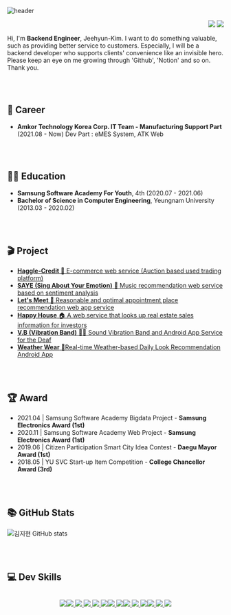 
![header](https://capsule-render.vercel.app/api?type=waving&color=53B0AE&height=300&section=header&text=JEEHYUN,%20KIM😎&fontSize=90)


<p align="right">
<a href="https://github.com/oct14jh"><img src="https://hits.seeyoufarm.com/api/count/incr/badge.svg?url=https%3A%2F%2Fgithub.com%2Foct14jh&count_bg=%2353B0AE&title_bg=%23555555&icon=&icon_color=%2353B0AE&title=Git_hits&edge_flat=false"/></a> <a href="https://www.notion.so/oct14jh/a219e10f67f34016899f3cb5e71ac65e?v=0bc64400235e4bdc930d323452416f6b" target="_blank"><img src="https://hits.seeyoufarm.com/api/count/incr/badge.svg?v=0bc64400235e4bdc930d323452416f6b&url=https%3A%2F%2Fwww.notion.so%2Foct14jh%2Fa219e10f67f34016899f3cb5e71ac65e&count_bg=%238A9090&title_bg=%23555555&icon=&icon_color=%2353B0AE&title=Notion_hits&edge_flat=false"/></a>
</p>



Hi, I'm **Backend Engineer**, Jeehyun-Kim.
I want to do something valuable, such as providing better service to customers. Especially, I will be a backend developer who supports clients' convenience like an invisible hero. Please keep an eye on me growing through 'Github', 'Notion' and so on. Thank you.

<br></br>
## 🏢 Career
- **Amkor Technology Korea Corp. IT Team - Manufacturing Support Part** (2021.08 - Now)
     Dev Part : eMES System, ATK Web

<br></br>
## 👨‍🎓 Education
- **Samsung Software Academy For Youth**, 4th (2020.07 - 2021.06)
- **Bachelor of Science in Computer Engineering**, Yeungnam University (2013.03 - 2020.02)



<br></br>
## 🎬 Project
- <a href="https://www.oct14jh.com/develop/project/haggle-credit" target="_blank"><Strong>Haggle-Credit</Strong> 🛒 E-commerce web service (Auction based used trading platform)</a>
- <a href="https://www.oct14jh.com/develop/project/saye" target="_blank"><Strong>SAYE (Sing About Your Emotion)</Strong> 🎵 Music recommendation web service based on sentiment analysis</a>
- <a href="https://www.oct14jh.com/develop/project/letsmeet" target="_blank"><Strong>Let's Meet</strong> 🤝 Reasonable and optimal appointment place recommendation web app service</a>
- <a href="https://www.oct14jh.com/develop/project/happyhouse" target="_blank"><strong>Happy House</strong> 🏠 A web service that looks up real estate sales information for investors</a>
- <a href="https://www.oct14jh.com/develop/project/vibration_band" target="_blank"><strong>V.B (Vibration Band)</strong> 🧏‍♂ Sound Vibration Band and Android App Service for the Deaf</a> 
- <a href="https://www.oct14jh.com/develop/project/weather_wear" target="_blank"><strong>Weather Wear</strong> 👕Real-time Weather-based Daily Look Recommendation Android App</a>



<br></br>
## 🏆 Award
- 2021.04 | Samsung Software Academy Bigdata Project - <Strong>Samsung Electronics Award (1st)</Strong>
- 2020.11 | Samsung Software Academy Web Project - <Strong>Samsung Electronics Award (1st)</Strong>
- 2019.06 | Citizen Participation Smart City Idea Contest - <Strong>Daegu Mayor Award (1st)</Strong>
- 2018.05 | YU SVC Start-up Item Competition - <Strong>College Chancellor Award (3rd)</Strong>

 



<br></br>
## 📚 GitHub Stats
![김지현 GitHub stats](https://github-readme-stats.vercel.app/api?username=oct14jh&show_icons=true&theme=tokyonight)





<br></br>
## 💻 Dev Skills
<div style="display:flex; justify-content: center;">
<p align="center">
  <a href="https://docs.oracle.com/en/java/javase/11/docs/api/index.html">
  <img src="https://img.shields.io/badge/Java-11.0.1-blueviolet">
  </a>
 </p>
 <p align="center">
  <a href="https://docs.oracle.com/en/java/javase/11/docs/api/index.html">
  <img src="https://img.shields.io/badge/Spring-5.3.8-brightgreen?">
  </a>
  <a href="https://spring.io/">
  <img src="https://img.shields.io/badge/Spring_boot-2.5.2-brightgreen?style=plastic&logo=Spring">
  </a>
  <a href="https://spring.io/projects/spring-security">
  <img src="https://img.shields.io/badge/Spring_Security-5.5.1-brightgreen?style=plastic&logo=Spring">
  </a>
   <a href="https://spring.io/projects/spring-data-jpa">
  <img src="https://img.shields.io/badge/Spring%20Data%20JPA-2.5.2-brightgreen?style=plastic&logo=Spring">
  </a>
    <a href="https://mybatis.org/mybatis-3/ko/index.html">
  <img src="https://img.shields.io/badge/MyBatis-3.5.7-black">
  </a>
   </p>
   <p align="center">
  <a href="https://www.mysql.com/">
  <img src="https://img.shields.io/badge/MySQL-8.0-blue?style=plastic&logo=mysql">
  </a>
   <a href="https://www.oracle.com/tools/downloads/sqldev-downloads.html">
  <img src="https://img.shields.io/badge/OracleSQL-20.4.1-darkred">
  </a>
   </p>
   <p align="center">
  <a href="https://docs.aws.amazon.com/ec2/index.html?nc2=h_ql_doc_ec2">
  <img src="https://img.shields.io/badge/AWS-EC2-orange?style=plastic&logo=amazon">
  </a> 
  <a href="https://www.docker.com/get-started">
  <img src="https://img.shields.io/badge/Docker-19.03.8-blue?color=lightblue&style=plastic&logo=docker">
  </a>
  <a href="https://kubernetes.io/ko/docs/concepts/overview/what-is-kubernetes/">
  <img src="https://img.shields.io/badge/Kubernetes-K8s-blue?style=plastic&logo=kubernetes">
  </a>
   </p>
   
   <p align="center">
       <a href="https://www.jenkins.io/">
      <img src="https://img.shields.io/badge/Jenkins-2.263.4-%236DB33F?color=red&style=plastic&logo=Jenkins">
  </a> 
  <a href="https://www.atlassian.com/ko/software/jira/">
  <img src="https://img.shields.io/badge/JIRA-Atlassian-blue?style=plastic&logo=jira">
  </a>
  <a href="https://git-scm.com/">
  <img src="https://img.shields.io/badge/Git-3.5.7-darkorange">
  </a>
</p>
